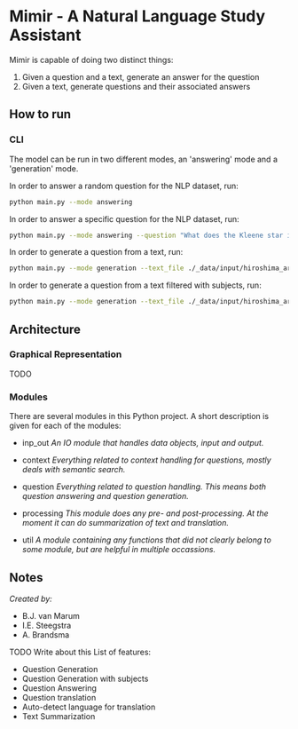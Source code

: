 # Mimir - A Natural Language Study Assistant

Mimir is capable of doing two distinct things:

1. Given a question and a text, generate an answer for the question
2. Given a text, generate questions and their associated answers

## How to run

### CLI
The model can be run in two different modes, an 'answering' mode and a 'generation' mode.

In order to answer a random question for the NLP dataset, run:
```bash
python main.py --mode answering
```

In order to answer a specific question for the NLP dataset, run:
```bash
python main.py --mode answering --question "What does the Kleene star in Regex mean?" 
```

In order to generate a question from a text, run:
```bash
python main.py --mode generation --text_file ./_data/input/hiroshima_article.txt
```

In order to generate a question from a text filtered with subjects, run:
```bash
python main.py --mode generation --text_file ./_data/input/hiroshima_article.txt --subjects fire bomb hospital
```

## Architecture

### Graphical Representation

TODO

### Modules

There are several modules in this Python project. A short description is given for each of the modules:

- inp_out
*An IO module that handles data objects, input and output.*

- context
*Everything related to context handling for questions, mostly deals with semantic search.*

- question
*Everything related to question handling. This means both question answering and question generation.*

- processing
*This module does any pre- and post-processing. At the moment it can do summarization of text and translation.*

- util
*A module containing any functions that did not clearly belong to some module, but are helpful in multiple occassions.*


## Notes

*Created by:*
- B.J. van Marum
- I.E. Steegstra
- A. Brandsma


TODO Write about this
List of features:
- Question Generation 
- Question Generation with subjects
- Question Answering
- Question translation
- Auto-detect language for translation
- Text Summarization
